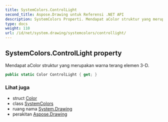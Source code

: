 ```yaml
---
title: SystemColors.ControlLight
second_title: Aspose.Drawing untuk Referensi .NET API
description: SystemColors Properti. Mendapat aColor struktur yang merupakan warna terang elemen 3D.
type: docs
weight: 110
url: /id/net/system.drawing/systemcolors/controllight/
---
```

## SystemColors.ControlLight property

Mendapat aColor struktur yang merupakan warna terang elemen 3-D.

```csharp
public static Color ControlLight { get; }
```

### Lihat juga

* struct [Color](../../color/)
* class [SystemColors](../)
* ruang nama [System.Drawing](../../systemcolors/)
* perakitan [Aspose.Drawing](../../../)


